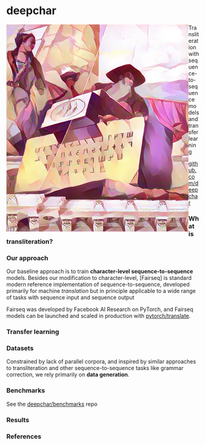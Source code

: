 # deepchar

<img src="/favicon.ico" align="left"/> Transliteration with sequence-to-sequence models and transfer learning

[github.com/deepchar](https://github.com/deepchar)

### What is transliteration?

### Our approach

Our baseline approach is to train **character-level sequence-to-sequence** models.  Besides our modification to character-level, [Fairseq] is standard modern reference implementation of sequence-to-sequence, developed primarily for machine *translation* but in principle applicable to a wide range of tasks with sequence input and sequence output

Fairseq was developed by Facebook AI Research on PyTorch, and  Fairseq models can be launched and scaled in production with [pytorch/translate](https://github.com/pytorch/translate).

### Transfer learning

### Datasets

Constrained by lack of parallel corpora, and inspired by similar approaches to transliteration and other sequence-to-sequence tasks like grammar correction, we rely primarily on **data generation**.

### Benchmarks

See the [deepchar/benchmarks](https://github.com/deepchar/benchmarks) repo

### Results


### References


